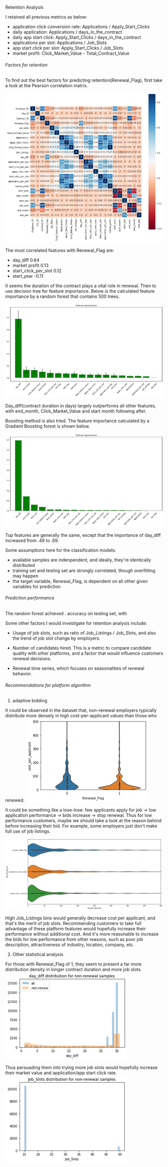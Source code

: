 Retention Analysis

I retained all previous metrics as below:

- application click conversion rate: Applications / Apply_Start_Clicks
- daily application: Applications / days_in_the_contract
- daily app start click: Apply_Start_Clicks / days_in_the_contract
- applications per slot: Applications / Job_Slots
- app start click per slot: Apply_Start_Clicks / Job_Slots
- market profit: Click_Market_Value - Total_Contract_Value

###### Factors for retention

To find out the best factors for predicting retention(Renewal_Flag), first take a look at the Pearson correlation matrix.

![pearson_corr](https://github.com/telenovelachuan/job_slot_retention/blob/master/reports/figures/pearson_corr.png)

The most correlated features with Renewal_Flag are:

- day_diff 0.64
- market profit 0.13
- start_click_per_slot 0.12
- start_year -0.11

It seems the duration of the contract plays a vital role in renewal. Then to use decision tree for feature importance.
Below is the calculated feature importance by a random forest that contains 500 trees.

![rf_feat_imp](https://github.com/telenovelachuan/job_slot_retention/blob/master/reports/figures/feature_importance_rf.png)

Day_diff(contract duration in days) largely outperforms all other features, with end_month, Click_Market_Value and start month following after.

Boosting method is also tried. The feature importance calculated by a Gradient Boosting forest is shown below.

![gb_feat_imp](https://github.com/telenovelachuan/job_slot_retention/blob/master/reports/figures/feature_importance_gb.png)

Top features are generally the same, except that the importance of day_diff increased from .49 to .69.

Some assumptions here for the classification models:

- available samples are indenpendent, and ideally, they're identically distributed
- training set and testing set are strongly correlated, though overfitting may happen
- the target variable, Renewal_Flag, is dependent on all other given variables for prediction

###### Prediction performance

The random forest achieved . accuracy on testing set, with 

Some other factors I would investigate for retention analysis include:

- Usage of job slots, such as ratio of Job_Listings / Job_Slots, and also the trend of job slot change by employers.

- Number of candidates hired. This is a metric to compare candidate quality with other platforms, and a factor that would influence customers renewal decisions.

- Renewal time series, which focuses on seasonalities of renewal behavior.

###### Recommendations for platform algorithm

1. adaptive bidding

It could be observed in the dataset that, non-renewal employers typically distribute more densely in high cost-per-applicant values than those who renewed.
![nonrn_cost_per_applicant](https://github.com/telenovelachuan/job_slot_retention/blob/master/reports/figures/nonrn_cost_per_applicant.png)

It could be something like a lose-lose: few applicants apply for job -> low application performance -> bids increase -> stop renewal.
Thus for low performance customers, maybe we should take a look at the reason behind before increasing their bid. For example, some employers just don't make full use of job listings.

![violin_job_listing_cost_per_applicant](https://github.com/telenovelachuan/job_slot_retention/blob/master/reports/figures/violin_job_listing_cost_per_applicant.png)

High Job_Listings bins would generally decrease cost per applicant, and that's the merit of job slots.
Recommending customers to take full advantage of these platform features would hopefully increase their performance without additional cost.
And it's more reasonable to increase the bids for low performance from other reasons, such as poor job description, attractiveness of industry, location, company, etc. 


2. Other statistical analysis

For those with Renewal_Flag of 1, they seem to present a far more distribution density in longer contract duration and more job slots.
![nonrn_day_diff](https://github.com/telenovelachuan/job_slot_retention/blob/master/reports/figures/nonrn_day_diff.png)

Thus persuading them into trying more job slots would hopefully increase their market value and application/app start click rate.
![nonrn_Job_Slots](https://github.com/telenovelachuan/job_slot_retention/blob/master/reports/figures/nonrn_Job_Slots.png)
